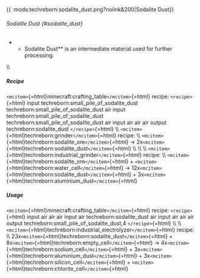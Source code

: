 {{ :mods:techreborn:sodalite_dust.png?nolink&200\|Sodalite Dust}}

###### Sodalite Dust {#sodalite_dust}

-   -   Sodalite Dust\*\* is an intermediate material used for further
        processing.

\\\\

##### Recipe

`<mcitem>`{=html}minecraft:crafting_table`</mcitem>`{=html} recipe:
`<recipe>`{=html} input techreborn:small_pile_of_sodalite_dust
techreborn:small_pile_of_sodalite_dust air input
techreborn:small_pile_of_sodalite_dust
techreborn:small_pile_of_sodalite_dust air input air air air output
techreborn:sodalite_dust `</recipe>`{=html} \\\\
`<mcitem>`{=html}techreborn:grinder`</mcitem>`{=html} recipe: \\\\
`<mcitem>`{=html}techreborn:sodalite_ore`</mcitem>`{=html} -\>
2x`<mcitem>`{=html}techreborn:sodalite_dust`</mcitem>`{=html} \\\\ \\\\
\\\\ `<mcitem>`{=html}techreborn:industrial_grinder`</mcitem>`{=html}
recipe: \\\\
`<mcitem>`{=html}techreborn:sodalite_ore`</mcitem>`{=html} +
`<mcitem>`{=html}techreborn:water_cell`</mcitem>`{=html} -\>
12x`<mcitem>`{=html}techreborn:sodalite_dust`</mcitem>`{=html} +
3x`<mcitem>`{=html}techreborn:aluminium_dust`</mcitem>`{=html}

##### Usage

`<mcitem>`{=html}minecraft:crafting_table`</mcitem>`{=html} recipe:
`<recipe>`{=html} input air air air input air techreborn:sodalite_dust
air input air air air output techreborn:small_pile_of_sodalite_dust,4
`</recipe>`{=html} \\\\ \\\\
`<mcitem>`{=html}techreborn:industrial_electrolyzer`</mcitem>`{=html}
recipe: \\\\
23x`<mcitem>`{=html}techreborn:sodalite_dust`</mcitem>`{=html} +
8x`<mcitem>`{=html}techreborn:empty_cell`</mcitem>`{=html} -\>
4x`<mcitem>`{=html}techreborn:sodium_cell`</mcitem>`{=html} +
3x`<mcitem>`{=html}techreborn:aluminium_dust`</mcitem>`{=html} +
3x`<mcitem>`{=html}techreborn:silicon_cell`</mcitem>`{=html} +
`<mcitem>`{=html}techreborn:chlorite_cell`</mcitem>`{=html}
